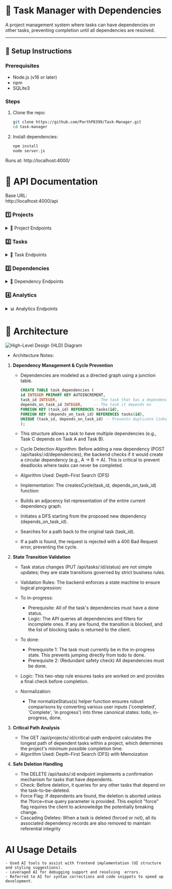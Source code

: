 # 📌 Task Manager with Dependencies

A project management system where tasks can have dependencies on other tasks, preventing completion until all dependencies are resolved.  

---

## 🚀 Setup Instructions

### Prerequisites
- Node.js (v16 or later)
- npm
- SQLite3

### Steps
1. Clone the repo:
   ```bash
   git clone https://github.com/ParthP8399/Task-Manager.git
   cd task-manager

2. Install dependencies:

	```bash
	npm install
 	node server.js
	
Runs at: http://localhost:4000/


# 📖 API Documentation

Base URL:  
http://localhost:4000/api

### 1️⃣ Projects
<details>
<summary>📁 Project Endpoints</summary>

- **Create Project** → `POST /projects`
- Body:
  ```json
  	{
  	"name": "My Project",
  	"description": "Testing dependencies",
  	"owner_id": 1,
  	"deadline": "2025-12-31",
  	"status": "active"
	}

- Response:
  ```json
  {
    "name": "My Project",
    "description": "Testing dependencies",
    "owner_id": 1,
    "deadline": "2025-12-31",
    "status": "active"
  }

- **Get All Projects** → GET /projects
- Response:
   ```json
  	{
    "id": 1,
    "name": "My Project",
    "description": "Testing dependencies",
    "owner_id": 1,
    "deadline": "2025-12-31",
    "status": "active"
  	}


- **Get Project by ID** → GET /projects/:id
- Response:
	```json
	{
  "project": {
    "id": 1,
    "name": "My Project",
    "description": "Testing dependencies",
    "owner_id": 1,
    "deadline": "2025-12-31",
    "status": "active"
  },
  "tasks": [
    {
      "id": 1,
      "project_id": 1,
      "title": "Task A",
      "description": "",
      "status": "todo",
      "priority": 3,
      "assignee_id": 1,
      "estimated_hours": 5,
      "created_at": "2025-09-20 18:00:00"
    }
  ]
	}


- **Update Project** → PUT /projects/:id
- Body:
	```json
	{
  "name": "My Project Updated",
  "description": "Updated description",
  "deadline": "2025-12-15",
  "status": "active"
	}

 - Response:
	```json
	{
  "id": 1,
  "name": "My Project Updated",
  "description": "Updated description",
  "owner_id": 1,
  "deadline": "2025-12-15",
  "status": "active"
	}


- **Delete Project** → DELETE /projects/:id
- Response:
	```json
	{
  	"success": true
	}

</details>


### 2️⃣ Tasks
<details>
<summary>📝 Task Endpoints</summary>

- **Create Task** → `POST /projects/:id/tasks`  
- Body:
	```json
	{
  	"title": "Design Homepage",
  	"description": "Create wireframes",
  	"priority": 2,
  	"assignee_id": 1,
  	"estimated_hours": 8
	}

- Response:
	```json
	{
  	"id": 1,
  	"project_id": 1,
  	"title": "Design Homepage",
  	"description": "Create wireframes",
  	"status": "todo",
  	"priority": 2,
  	"assignee_id": 1,
  	"estimated_hours": 8,
  	"created_at": "2025-09-20 18:00:00"
	}


- **Get Task** → GET /tasks/:id
- Response:
	```json
	{
  	"task": {
  	"id": 1,
    "project_id": 1,
    "title": "Design Homepage",
    "description": "Create wireframes",
    "status": "todo",
    "priority": 2,
    "assignee_id": 1,
    "estimated_hours": 8,
    "created_at": "2025-09-20 18:00:00"
  	},
  "dependencies": [
    {
      "id": 2,
      "depends_on_task_id": 5,
      "title": "Requirement Analysis",
      "status": "done"
    }
  ],
  "blocking": [
    {
      "id": 3,
      "task_id": 4,
      "title": "Homepage Approval",
      "status": "todo"
    }
  ]
  }


- **Update Task** → PUT /tasks/:id
- Body:
	```json
	{
  	"title": "Design Homepage v2",
  	"priority": 1
	}

- Response:
	```json
	{
  "id": 1,
  "project_id": 1,
  "title": "Design Homepage v2",
  "description": "Create wireframes",
  "status": "todo",
  "priority": 1,
  "assignee_id": 1,
  "estimated_hours": 8,
  "created_at": "2025-09-20 18:00:00"
	}


- **Update Task Status** → PUT /tasks/:id/status
- Body:
  ```json
	{
  "status": "in-progress"
	}


- Response:
  ```json
	{
  "id": 1,
  "project_id": 1,
  "title": "Design Homepage",
  "description": "Create wireframes",
  "status": "in-progress",
  "priority": 2,
  "assignee_id": 1,
  "estimated_hours": 8,
  "created_at": "2025-09-20 18:00:00"
	}


- Error Example (dependencies incomplete):
	```json
	{
  	"error": "Cannot move to in-progress — blocked by incomplete dependencies",
  	"blocked_by": [
    { "id": 2, "title": "Requirement Analysis", "status": "todo" }
  	]
	}


- **Delete Task** → DELETE /tasks/:id?force=true
- Response:
  ```json
	{
  	"success": true
	}
</details>


### 3️⃣ Dependencies
<details>
<summary>🔗 Dependency Endpoints</summary>

- **Add Dependency** → `POST /tasks/:id/dependencies`  
- Body:
	```json
	{
  	"depends_on_task_id": 2
	}


- Response:
	```json
	{
  	"id": 1,
  	"task_id": 1,
  	"depends_on_task_id": 2,
  	"created_at": "2025-09-20 18:00:00"
	}


- **Delete Dependency** → DELETE /tasks/:taskId/dependencies/:depId
- Response:
	```json
	{
  	"success": true
	}


- **Get Task Dependencies** → GET /tasks/:id/dependencies
- Response:
	```json
	{
    	"id": 1,
    	"depends_on_task_id": 2,
    	"title": "Requirement Analysis"
  	}



- **Get Blocking Tasks** → GET /tasks/:id/blocking
- Response:
  ```json
  {
    "id": 3,
    "task_id": 4,
    "title": "Homepage Approval",
    "status": "todo"
  }


</details>

### 4️⃣ Analytics
<details>
<summary>📊 Analytics Endpoints</summary>

- **Project Progress** → `GET /projects/:id/progress`  
  ```json
  	{
  		"percent": 50,
  		"total": 10,
  		"done": 5,
  		"blocked": [
    	{ "task": { ... }, "blockedBy": [ { ... } ] }
  			]
	}



- **Critical Path** → `GET /projects/:id/critical-path`  
  ```json
	{
  		"chain": [
  			{ "id": 1, "title": "Task A" },
    		{ "id": 2, "title": "Task B" }
  			]
	}

</details>


# 📖 Architecture
![High-Level Design (HLD) Diagram](https://github.com/ParthP8399/Task-Manager/blob/main/images/arch_diagram.png)
- Architecture Notes:
1. **Dependency Management & Cycle Prevention**
	- Dependencies are modeled as a directed graph using a junction table.
		```sql
		CREATE TABLE task_dependencies (
    	id INTEGER PRIMARY KEY AUTOINCREMENT,
   	 	task_id INTEGER,                -- The task that has a dependency
    	depends_on_task_id INTEGER,     -- The task it depends on
    	FOREIGN KEY (task_id) REFERENCES tasks(id),
    	FOREIGN KEY (depends_on_task_id) REFERENCES tasks(id),
    	UNIQUE (task_id, depends_on_task_id) -- Prevents duplicate links
		);
	- This structure allows a task to have multiple dependencies (e.g., Task C depends on Task A and Task B).

	- Cycle Detection Algorithm: Before adding a new dependency (POST /api/tasks/:id/dependencies), the backend checks if it would create a circular dependency (e.g., A → B → A). This is critical to prevent 				deadlocks where tasks can never be completed.
	- Algorithm Used: Depth-First Search (DFS)

	- Implementation: The createsCycle(task_id, depends_on_task_id) function:

	- Builds an adjacency list representation of the entire current dependency graph.

	- Initiates a DFS starting from the proposed new dependency (depends_on_task_id).
	- Searches for a path back to the original task (task_id).
	- If a path is found, the request is rejected with a 400 Bad Request error, preventing the cycle.

2. **State Transition Validation**
	- Task status changes (PUT /api/tasks/:id/status) are not simple updates; they are state transitions governed by strict business rules.
	- Validation Rules: The backend enforces a state machine to ensure logical progression:
	- To in-progress:
		- Prerequisite: All of the task's dependencies must have a done status.
		- Logic: The API queries all dependencies and filters for incomplete ones. If any are found, the transition is blocked, and the list of blocking tasks is returned to the client.

	- To done:
		- Prerequisite 1: The task must currently be in the in-progress state. This prevents jumping directly from todo to done.
		- Prerequisite 2: (Redundant safety check) All dependencies must be done.

	- Logic: This two-step rule ensures tasks are worked on and provides a final check before completion.

	- Normalization:
		- The normalizeStatus(s) helper function ensures robust comparisons by converting various user inputs ('completed', 'Complete', 'in progress') into three canonical states: todo, in-progress, done.

3. **Critical Path Analysis**
	- The GET /api/projects/:id/critical-path endpoint calculates the longest path of dependent tasks within a project, which determines the project's minimum possible completion time.
	- Algorithm Used: Depth-First Search (DFS) with Memoization

4. **Safe Deletion Handling**
	- The DELETE /api/tasks/:id endpoint implements a confirmation mechanism for tasks that have dependents.
	- Check: Before deletion, it queries for any other tasks that depend on the task-to-be-deleted.
	- Force Flag: If dependents are found, the deletion is aborted unless the ?force=true query parameter is provided. This explicit "force" flag requires the client to acknowledge the potentially breaking 							change.
	- Cascading Deletes: When a task is deleted (forced or not), all its associated dependency records are also removed to maintain referential integrity

#  AI Usage Details
	- Used AI tools to assist with frontend implementation (UI structure and styling suggestions).
 	- Leveraged AI for debugging support and resolving  errors.
  	- Referred to AI for syntax corrections and code snippets to speed up development.


